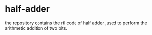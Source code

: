 # half-adder
the repository contains the rtl code of half adder ,used to perform the arithmetic addition of two bits.
